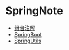 # SpringNote
- [组合注解](/doc/组合注解.md)
- [SpringBoot](/doc/Springboot.md)
- [SpringUtils](/doc/SpringUtils.md)
